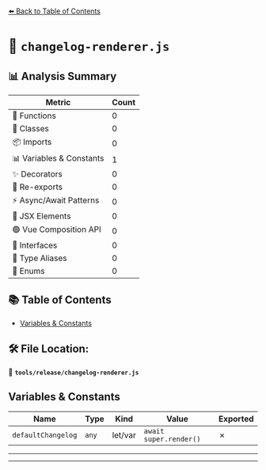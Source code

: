 [⬅️ Back to Table of Contents](../../index.md)

# 📄 `changelog-renderer.js`

## 📊 Analysis Summary

| Metric | Count |
|--------|-------|
| 🔧 Functions | 0 |
| 🧱 Classes | 0 |
| 📦 Imports | 0 |
| 📊 Variables & Constants | 1 |
| ✨ Decorators | 0 |
| 🔄 Re-exports | 0 |
| ⚡ Async/Await Patterns | 0 |
| 💠 JSX Elements | 0 |
| 🟢 Vue Composition API | 0 |
| 📐 Interfaces | 0 |
| 📑 Type Aliases | 0 |
| 🎯 Enums | 0 |

## 📚 Table of Contents

- [Variables & Constants](#variables-constants)

## 🛠️ File Location:
📂 **`tools/release/changelog-renderer.js`**

## Variables & Constants

| Name | Type | Kind | Value | Exported |
|------|------|------|-------|----------|
| `defaultChangelog` | `any` | let/var | `await super.render()` | ✗ |


---


---